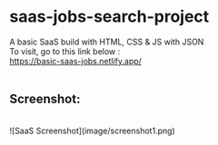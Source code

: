 # saas-jobs-search-project
A basic SaaS build with HTML, CSS &amp; JS with JSON<br /> 
To visit, go to this link below :<br /> 
https://basic-saas-jobs.netlify.app/
<br />
<br />
<h2>Screenshot:</h2>
<br />
![SaaS Screenshot](image/screenshot1.png)
